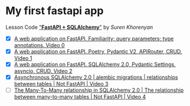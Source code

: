# My first fastapi app

Lesson Code ["**FastAPI + SQLAlchemy**"](https://www.youtube.com/playlist?list=PLYnH8mpFQ4akzzS1D9IHkMuXacb-bD4Cl) by *Suren Khorenyan*

- [x] [A web application on FastAPI. Familiarity; query parameters; type annotations. Video 0](https://www.youtube.com/watch?v=z4pbneT6SLw)
- [x] [A web application on FastAPI. Poetry, Pydantic V2, APIRouter, CRUD. Video 1](https://www.youtube.com/watch?v=JeVXbTuXkNg)
- [x] [A web application on FastAPI. SQLAlchemy 2.0, Pydantic Settings, asyncio, CRUD. Video 2](https://www.youtube.com/watch?v=JeVXbTuXkNg)
- [x] [Asynchronous SQLAlchemy 2.0 | alembic migrations | relationships between tables | Not FastAPI | Video 3](https://www.youtube.com/watch?v=LKkn-2FId8w)
- [ ] [The Many-To-Many relationship in SQLAlchemy 2.0 | The relationship between many-to-many tables | Not FastAPI | Video 4](https://www.youtube.com/watch?v=bxlUJmBOPaY)